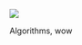 ![](https://cdn.discordapp.com/attachments/478542795452317696/581813345531854858/unknown.png)

Algorithms, wow
